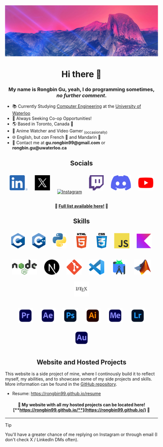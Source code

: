 ![Pink sky across majestic mountains](https://github.com/Rongbin99/Rongbin99/blob/main/assets/Wallpaper2-01.svg)

<div align="center">

# Hi there 👋

</div>



<div align="center">

### My name is Rongbin Gu, yeah, I do programming sometimes, _no further comment_. 

</div>

- 📚 Currently Studying [Computer Engineering](https://ece.uwaterloo.ca/) at the [University of Waterloo](https://uwaterloo.ca/)
- 💼 Always Seeking Co-op Opportunities!
- 🌎 Based in Toronto, Canada 🍁
- 🍿 Anime Watcher and Video Gamer <sub>(occasionally)
- 🌐 English, but *can* French 🥖 and Mandarin 🏮
- 📨 Contact me at __gu.rongbin99@gmail.com__ or __rongbin.gu@uwaterloo.ca__



<h2 align="center">Socials</h2>
<p align="center">
<a href="https://www.linkedin.com/in/rongbin99/" target="_blank"><img style="margin: 10px" src="https://github.com/Rongbin99/Rongbin99/blob/main/assets/LI-In-Bug.png" alt="LinkedIn" height="50" /></a>
<a href="https://twitter.com/rongbin99" target="_blank"><img style="margin: 10px" src="https://github.com/Rongbin99/Rongbin99/blob/main/assets/sl_z_072523_61700_01.jpg" alt="X / Twitter" height="50" /></a>
<a href="https://www.instagram.com/rongbin99/" target="_blank"><img style="margin: 10px" src="https://github.com/Rongbin99/Rongbin99/blob/main/assets/Instagram_Glyph_Gradient.svg" alt="Instagram" height="50" /></a>
<a href="https://www.twitch.tv/rongbin99" target="_blank"><img style="margin: 10px" src="https://github.com/Rongbin99/Rongbin99/blob/main/assets/twitch-seeklogo.svg" alt="Twitch" height="50" /></a>
<a href="https://discordapp.com/users/443143545990414346" target="_blank"><img style="margin: 10px" src="https://github.com/Rongbin99/Rongbin99/blob/main/assets/discord-mark-blue.svg" alt="Discord" height="50" /></a>
<a href="https://www.youtube.com/@rongbin99" target="_blank"><img style="margin: 10px" src="https://github.com/Rongbin99/Rongbin99/blob/main/assets/youtube-logo-2431.svg" alt="Youtube" height="50" /></a>
</p>

<div align="center">
  
#### 🌟 [**Full list available here!**](https://linktr.ee/rongbin99) 🌟

</div>



<h2 align="center">Skills</h2>
<p align="center">
<a href="https://en.cppreference.com/w/c/language" target="_blank"><img style="margin: 10px" src="https://github.com/Rongbin99/Rongbin99/blob/main/assets/C_Programming_Language.svg" alt="C" height="50" /></a>
<a href="https://www.cplusplus.com/" target="_blank"><img style="margin: 10px" src="https://github.com/Rongbin99/Rongbin99/blob/main/assets/ISO_C%2B%2B_Logo.svg.png" alt="C++" height="50" /></a> 
<a href="https://www.python.org/" target="_blank"><img style="margin: 10px" src="https://github.com/Rongbin99/Rongbin99/blob/main/assets/Python-logo-notext.svg.png" alt="Python" height="50" /></a>  
<a href="https://en.wikipedia.org/wiki/HTML5" target="_blank"><img style="margin: 10px" src="https://github.com/Rongbin99/Rongbin99/blob/main/assets/HTML5_logo_and_wordmark.svg.png" alt="HTML5" height="50" /></a>
<a href="https://en.wikipedia.org/wiki/CSS" target="_blank"><img style="margin: 10px" src="https://github.com/Rongbin99/Rongbin99/blob/main/assets/CSS.3.svg" alt="CSS" height="50" /></a>
<a href="https://www.javascript.com/" target="_blank"><img style="margin: 10px" src="https://github.com/Rongbin99/Rongbin99/blob/main/assets/JavaScript-logo.png" alt="JavaScript" height="50" /></a>
<a href="https://kotlinlang.org/" target="_blank"><img style="margin: 10px" src="https://github.com/Rongbin99/Rongbin99/blob/main/assets/kotlin-logo.png" alt="Kotlin" height="50" /></a>
</p>

<p align="center">
<a href="https://nodejs.org/en" target="_blank"><img style="margin: 10px" src="https://github.com/Rongbin99/Rongbin99/blob/main/assets/Node.js_logo.svg" alt="Node.js" height="50" /></a>
<a href="https://nextjs.org/" target="_blank"><img style="margin: 10px" src="https://github.com/Rongbin99/Rongbin99/blob/main/assets/nextjs-icon-512x512-y563b8iq.png" alt="Next.js" height="50" /></a>
<a href="https://git-scm.com/" target="_blank"><img style="margin: 10px" src="https://github.com/Rongbin99/Rongbin99/blob/main/assets/Git-Icon-1788C.png" alt="Git" height="50" /></a>
<a href="https://code.visualstudio.com/" target="_blank"><img style="margin: 10px" src="https://github.com/Rongbin99/Rongbin99/blob/main/assets/Visual_Studio_Code_1.35_icon.svg.webp" alt="Visual Studio Code" height="50" /></a>
<a href="https://developer.android.com/studio" target="_blank"><img style="margin: 10px" src="https://github.com/Rongbin99/Rongbin99/blob/main/assets/icons8-android-studio.svg" alt="Android Studio" height="50" /></a>
<a href="https://www.mathworks.com/products/matlab.html" target="_blank"><img style="margin: 10px" src="https://github.com/Rongbin99/Rongbin99/blob/main/assets/Matlab_Logo.png" alt="MATLAB" height="50" /></a>
<a href="https://www.latex-project.org/" target="_blank"><img style="margin: 10px" src="https://github.com/Rongbin99/Rongbin99/blob/main/assets/latex.svg" alt="LaTeX" height="50" /></a>
</p>

<p align="center">
<a href="https://www.adobe.com/ca/products/premiere.html" target="_blank"><img style="margin: 10px" src="https://github.com/Rongbin99/Rongbin99/blob/main/assets/adobe_premiere_pro_macos_bigsur_icon_189485.png" alt="Adobe Premiere Pro" height="50" /></a>
<a href="https://www.adobe.com/ca/products/aftereffects.html" target="_blank"><img style="margin: 10px" src="https://github.com/Rongbin99/Rongbin99/blob/main/assets/adobe_after_effects_macos_bigsur_icon_190464.png" alt="Adobe After Effects" height="50" /></a>
<a href="https://www.adobe.com/ca/products/photoshop.html" target="_blank"><img style="margin: 10px" src="https://github.com/Rongbin99/Rongbin99/blob/main/assets/adobe_photoshop_macos_bigsur_icon_190436.png" alt="Adobe Photoshop" height="50" /></a>
<a href="https://www.adobe.com/ca/products/illustrator.html" target="_blank"><img style="margin: 10px" src="https://github.com/Rongbin99/Rongbin99/blob/main/assets/adobe_illustrator_macos_bigsur_icon_190447.png" alt="Adobe Illustrator" height="50" /></a>
<a href="https://www.adobe.com/ca/products/media-encoder.html" target="_blank"><img style="margin: 10px" src="https://github.com/Rongbin99/Rongbin99/blob/main/assets/adobe_media_encoder_macos_bigsur_icon_190437.png" alt="Adobe Media Encoder" height="50" /></a>
<a href="https://www.adobe.com/ca/products/photoshop-lightroom.html" target="_blank"><img style="margin: 10px" src="https://github.com/Rongbin99/Rongbin99/blob/main/assets/adobe_lightroom_macos_bigsur_icon_190441.png" alt="Adobe Lightroom" height="50" /></a>
<a href="https://www.adobe.com/ca/products/audition.html" target="_blank"><img style="margin: 10px" src="https://github.com/Rongbin99/Rongbin99/blob/main/assets/adobe_audition_macos_bigsur_icon_190460.png" alt="Adobe Audition" height="50" /></a>
</p>



<div align="center">
<h2>Website and Hosted Projects</h2>
</div>

This website is a side project of mine, where I continously build it to reflect myself, my abilities, and to showcase some of my side projects and skills. More information can be found in the [GitHub repository](https://github.com/Rongbin99/Rongbin99.github.io).
- Resume: <a href="https://rongbin99.github.io/resume" target="_blank">https://rongbin99.github.io/resume</a>

<div align="center">

#### 🌟 My website with all my hosted projects can be located here! [**https://rongbin99.github.io/**](https://rongbin99.github.io/) 🌟

</div>

<hr>

> [!TIP]
> You'll have a greater chance of me replying on Instagram or through email (I don't check X / LinkedIn DMs often).
